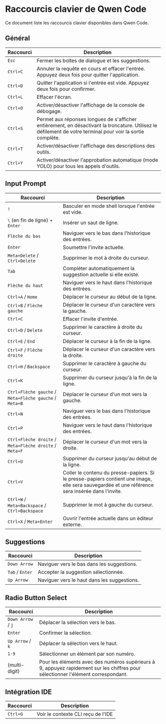 # Raccourcis clavier de Qwen Code

Ce document liste les raccourcis clavier disponibles dans Qwen Code.

## Général

| Raccourci | Description                                                                                                           |
| --------- | --------------------------------------------------------------------------------------------------------------------- |
| `Esc`     | Fermer les boîtes de dialogue et les suggestions.                                                                     |
| `Ctrl+C`  | Annuler la requête en cours et effacer l'entrée. Appuyez deux fois pour quitter l'application.                        |
| `Ctrl+D`  | Quitter l'application si l'entrée est vide. Appuyez deux fois pour confirmer.                                        |
| `Ctrl+L`  | Effacer l'écran.                                                                                                      |
| `Ctrl+O`  | Activer/désactiver l'affichage de la console de débogage.                                                             |
| `Ctrl+S`  | Permet aux réponses longues de s'afficher entièrement, en désactivant la troncature. Utilisez le défilement de votre terminal pour voir la sortie complète. |
| `Ctrl+T`  | Activer/désactiver l'affichage des descriptions des outils.                                                           |
| `Ctrl+Y`  | Activer/désactiver l'approbation automatique (mode YOLO) pour tous les appels d'outils.                              |

## Input Prompt

| Raccourci                                          | Description                                                                                                                         |
| -------------------------------------------------- | ----------------------------------------------------------------------------------------------------------------------------------- |
| `!`                                                | Basculer en mode shell lorsque l'entrée est vide.                                                                                   |
| `\` (en fin de ligne) + `Enter`                    | Insérer un saut de ligne.                                                                                                           |
| `Flèche du bas`                                    | Naviguer vers le bas dans l'historique des entrées.                                                                                 |
| `Enter`                                            | Soumettre l'invite actuelle.                                                                                                        |
| `Meta+Delete` / `Ctrl+Delete`                      | Supprimer le mot à droite du curseur.                                                                                               |
| `Tab`                                              | Compléter automatiquement la suggestion actuelle si elle existe.                                                                    |
| `Flèche du haut`                                   | Naviguer vers le haut dans l'historique des entrées.                                                                                |
| `Ctrl+A` / `Home`                                  | Déplacer le curseur au début de la ligne.                                                                                           |
| `Ctrl+B` / `Flèche gauche`                         | Déplacer le curseur d'un caractère vers la gauche.                                                                                  |
| `Ctrl+C`                                           | Effacer l'invite d'entrée.                                                                                                          |
| `Ctrl+D` / `Delete`                                | Supprimer le caractère à droite du curseur.                                                                                         |
| `Ctrl+E` / `End`                                   | Déplacer le curseur à la fin de la ligne.                                                                                           |
| `Ctrl+F` / `Flèche droite`                         | Déplacer le curseur d'un caractère vers la droite.                                                                                  |
| `Ctrl+H` / `Backspace`                             | Supprimer le caractère à gauche du curseur.                                                                                         |
| `Ctrl+K`                                           | Supprimer du curseur jusqu'à la fin de la ligne.                                                                                    |
| `Ctrl+Flèche gauche` / `Meta+Flèche gauche` / `Meta+B` | Déplacer le curseur d'un mot vers la gauche.                                                                                        |
| `Ctrl+N`                                           | Naviguer vers le bas dans l'historique des entrées.                                                                                 |
| `Ctrl+P`                                           | Naviguer vers le haut dans l'historique des entrées.                                                                                |
| `Ctrl+Flèche droite` / `Meta+Flèche droite` / `Meta+F` | Déplacer le curseur d'un mot vers la droite.                                                                                        |
| `Ctrl+U`                                           | Supprimer du curseur jusqu'au début de la ligne.                                                                                    |
| `Ctrl+V`                                           | Coller le contenu du presse-papiers. Si le presse-papiers contient une image, elle sera sauvegardée et une référence sera insérée dans l'invite. |
| `Ctrl+W` / `Meta+Backspace` / `Ctrl+Backspace`     | Supprimer le mot à gauche du curseur.                                                                                               |
| `Ctrl+X` / `Meta+Enter`                            | Ouvrir l'entrée actuelle dans un éditeur externe.                                                                                   |

## Suggestions

| Raccourci       | Description                           |
| --------------- | ------------------------------------- |
| `Down Arrow`    | Naviguer vers le bas dans les suggestions. |
| `Tab` / `Enter` | Accepter la suggestion sélectionnée.  |
| `Up Arrow`      | Naviguer vers le haut dans les suggestions. |

## Radio Button Select

| Raccourci          | Description                                                                                                   |
| ------------------ | ------------------------------------------------------------------------------------------------------------- |
| `Down Arrow` / `j` | Déplacer la sélection vers le bas.                                                                            |
| `Enter`            | Confirmer la sélection.                                                                                       |
| `Up Arrow` / `k`   | Déplacer la sélection vers le haut.                                                                           |
| `1-9`              | Sélectionner un élément par son numéro.                                                                       |
| (multi-digit)      | Pour les éléments avec des numéros supérieurs à 9, appuyez rapidement sur les chiffres pour sélectionner l'élément correspondant. |

## Intégration IDE

| Raccourci | Description                          |
| --------- | ------------------------------------ |
| `Ctrl+G`  | Voir le contexte CLI reçu de l'IDE   |
